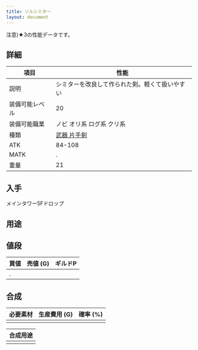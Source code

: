 ```yaml
---
title: ソルシミター
layout: document
---
```

注意)★3の性能データです。
## 詳細


|項目|性能|
|---|---|
|説明|シミターを改良して作られた剣。軽くて扱いやすい|
|装備可能レベル|20|
|装備可能職業|ノビ オリ系 ログ系 クリ系|
|種類|[武器 片手剣](武器(片手剣))|
|ATK|84-108|
|MATK|.|
|重量|21|

## 入手

メインタワー5Fドロップ

## 用途


## 値段


|買値|売値 (G)|ギルドP|
|---|---|---|
|.|||
	

## 合成


|必要素材|生産費用 (G)|確率 (%)|
|---|---|---|
||||


|合成用途|
|---|
||
